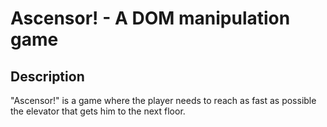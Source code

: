 # Ascensor! - A DOM manipulation game

## Description

"Ascensor!" is a game where the player needs to reach as fast as possible the elevator that gets him to the next floor.
